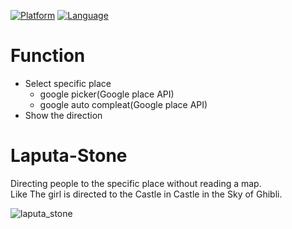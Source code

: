 [![Platform](https://img.shields.io/badge/platform-android-blue.svg)](https://www.android.com/)
[![Language](https://img.shields.io/badge/language-java-brightgreen.svg)](https://www.oracle.com/java/index.html)

# Function
* Select specific place<br>
    * google picker(Google place API)<br>
    * google auto compleat(Google place API)<br>
* Show the direction<br>
 

# Laputa-Stone
Directing people to the specific place without reading a map.<br>
Like The girl is directed to  the Castle in Castle in the Sky of Ghibli.

![laputa_stone](https://user-images.githubusercontent.com/23109342/29856787-f6066c80-8d09-11e7-9ca9-0d1d6cf22d17.gif)

  

 


